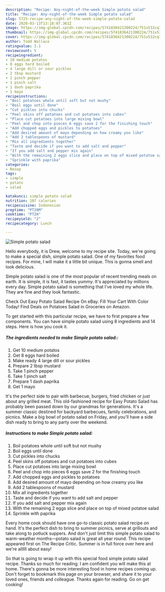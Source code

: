 ```yaml
---
description: "Recipe: Any-night-of-the-week Simple potato salad"
title: "Recipe: Any-night-of-the-week Simple potato salad"
slug: 5725-recipe-any-night-of-the-week-simple-potato-salad
date: 2020-03-13T13:18:07.361Z
image: https://img-global.cpcdn.com/recipes/5741836421300224/751x532cq70/simple-potato-salad-recipe-main-photo.jpg
thumbnail: https://img-global.cpcdn.com/recipes/5741836421300224/751x532cq70/simple-potato-salad-recipe-main-photo.jpg
cover: https://img-global.cpcdn.com/recipes/5741836421300224/751x532cq70/simple-potato-salad-recipe-main-photo.jpg
author: Todd Wallace
ratingvalue: 3.1
reviewcount: 5
recipeingredient:
- 10 medium potatos
- 8 eggs hard boiled
- 4 large dill or sour pickles
- 2 tbsp mustard
- 1 pinch pepper
- 1 pinch salt
- 1 dash paprika
- 1 mayo
recipeinstructions:
- "Boil potatoes whole until soft but not mushy"
- "Boil eggs until done"
- "Cut pickles into chucks"
- "Peel skins off potatoes and cut potatoes into cubes"
- "Place cut potatoes into large mixing bowl"
- "Peel and chop into pieces 6 eggs save 2 for the finishing touch"
- "Add chopped eggs and pickles to potatoes"
- "Add desired amount of mayo depending on how creamy you like"
- "Add 2 tablespoons of mustard"
- "Mix all ingredients together"
- "Taste and decide if you want to add salt and pepper"
- "If you add salt and pepper mix again"
- "With the remaining 2 eggs slice and place on top of mixed potatoe salad"
- "Sprinkle with paprika"
categories:
- Resep
tags:
- simple
- potato
- salad

katakunci: simple potato salad
nutrition: 107 calories
recipecuisine: Indonesian
preptime: "PT20M"
cooktime: "PT2H"
recipeyield: "2"
recipecategory: Lunch

---
```



![Simple potato salad](https://img-global.cpcdn.com/recipes/5741836421300224/751x532cq70/simple-potato-salad-recipe-main-photo.jpg)

Hello everybody, it is Drew, welcome to my recipe site. Today, we're going to make a special dish, simple potato salad. One of my favorites food recipes. For mine, I will make it a little bit unique. This is gonna smell and look delicious.

Simple potato salad is one of the most popular of recent trending meals on earth. It is simple, it is fast, it tastes yummy. It's appreciated by millions every day. Simple potato salad is something that I've loved my whole life. They are fine and they look fantastic.

Check Out Easy Potato Salad Recipe On eBay. Fill Your Cart With Color Today! Find Deals on Potatoes Salad in Groceries on Amazon.


To get started with this particular recipe, we have to first prepare a few components. You can have simple potato salad using 8 ingredients and 14 steps. Here is how you cook it.

##### The ingredients needed to make Simple potato salad::

1. Get 10 medium potatos
1. Get 8 eggs hard boiled
1. Make ready 4 large dill or sour pickles
1. Prepare 2 tbsp mustard
1. Take 1 pinch pepper
1. Take 1 pinch salt
1. Prepare 1 dash paprika
1. Get 1 mayo


It&#39;s the perfect side to pair with barbecue, burgers, fried chicken or just about any grilled meat. This old-fashioned recipe for Easy Potato Salad has probably been passed down by our grandmas for generations. It&#39;s a summer classic destined for backyard barbecues, family celebrations, and picnics. Make a big bowl of potato salad on Friday, and you&#39;ll have a side dish ready to bring to any party over the weekend. 

##### Instructions to make Simple potato salad:

1. Boil potatoes whole until soft but not mushy
1. Boil eggs until done
1. Cut pickles into chucks
1. Peel skins off potatoes and cut potatoes into cubes
1. Place cut potatoes into large mixing bowl
1. Peel and chop into pieces 6 eggs save 2 for the finishing touch
1. Add chopped eggs and pickles to potatoes
1. Add desired amount of mayo depending on how creamy you like
1. Add 2 tablespoons of mustard
1. Mix all ingredients together
1. Taste and decide if you want to add salt and pepper
1. If you add salt and pepper mix again
1. With the remaining 2 eggs slice and place on top of mixed potatoe salad
1. Sprinkle with paprika


Every home cook should have one go-to classic potato salad recipe on hand. It&#39;s the perfect dish to bring to summer picnics, serve at grillouts and take along to potluck suppers. And don&#39;t just limit this simple potato salad to warm-weather months—potato salad is great all year round. This recipe appeared first on The Recipe Critic. Summer is in full force over here and we&#39;re allllll about easy! 

So that is going to wrap it up with this special food simple potato salad recipe. Thanks so much for reading. I am confident you will make this at home. There's gonna be more interesting food in home recipes coming up. Don't forget to bookmark this page on your browser, and share it to your loved ones, friends and colleague. Thanks again for reading. Go on get cooking!
